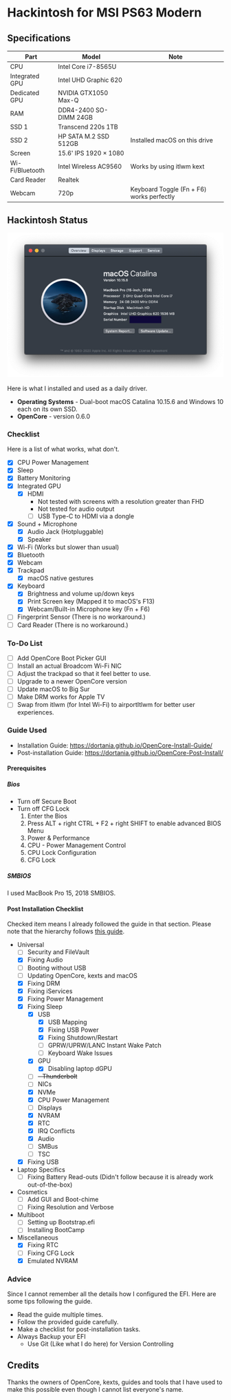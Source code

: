 # Hackintosh for MSI PS63 Modern
## Specifications
| Part        | Model | Note |
| ----------- | ----------- | --- |
| CPU      | Intel Core i7-8565U       | 
| Integrated GPU   | Intel UHD Graphic 620        |
| Dedicated GPU   | NVIDIA GTX1050 Max-Q        |
| RAM   | DDR4-2400 SO-DIMM 24GB        |
| SSD 1  | Transcend 220s 1TB        |
| SSD 2  | HP SATA M.2 SSD 512GB        | Installed macOS on this drive
| Screen   | 15.6' IPS 1920 × 1080         |
| Wi-Fi/Bluetooth   | Intel Wireless AC9560        | Works by using itlwm kext
| Card Reader   | Realtek        |
| Webcam   | 720p        | Keyboard Toggle (Fn + F6) works perfectly

## Hackintosh Status
![System Information of my laptop](./readme-assets/system-info.png)

Here is what I installed and used as a daily driver.
- **Operating Systems** - Dual-boot macOS Catalina 10.15.6 and Windows 10 each on its own SSD.
- **OpenCore** - version 0.6.0

### Checklist
Here is a list of what works, what don't.
- [x] CPU Power Management
- [x] Sleep
- [x] Battery Monitoring
- [x] Integrated GPU
    - [x] HDMI
        - Not tested with screens with a resolution greater than FHD
        - Not tested for audio output
        - [ ] USB Type-C to HDMI via a dongle 
- [x] Sound + Microphone
    - [x] Audio Jack (Hotpluggable)
    - [x] Speaker
- [x] Wi-Fi (Works but slower than usual)
- [x] Bluetooth
- [x] Webcam
- [x] Trackpad
    - [x] macOS native gestures
- [x] Keyboard
    - [x] Brightness and volume up/down keys
    - [x] Print Screen key (Mapped it to macOS's F13)
    - [x] Webcam/Built-in Microphone key (Fn + F6)
- [ ] Fingerprint Sensor (There is no workaround.)
- [ ] Card Reader (There is no workaround.)

### To-Do List
- [ ] Add OpenCore Boot Picker GUI
- [ ] Install an actual Broadcom Wi-Fi NIC
- [ ] Adjust the trackpad so that it feel better to use.
- [ ] Upgrade to a newer OpenCore version
- [ ] Update macOS to Big Sur
- [ ] Make DRM works for Apple TV
- [ ] Swap from itlwm (for Intel Wi-Fi) to airportItlwm for better user experiences.

### Guide Used
- Installation Guide: https://dortania.github.io/OpenCore-Install-Guide/
- Post-installation Guide: https://dortania.github.io/OpenCore-Post-Install/

#### Prerequisites
##### Bios
- Turn off Secure Boot
- Turn off CFG Lock
    1. Enter the Bios
    2. Press ALT + right CTRL + F2 + right SHIFT to enable advanced BIOS Menu
    3. Power & Performance
    4. CPU - Power Management Control
    5. CPU Lock Configuration
    6. CFG Lock

##### SMBIOS
I used MacBook Pro 15, 2018 SMBIOS.

#### Post Installation Checklist
Checked item means I already followed the guide in that section. Please note that the hierarchy follows [this guide](https://dortania.github.io/OpenCore-Post-Install/universal/sleep.html#audio).
- Universal
    - [ ] Security and FileVault
    - [x] Fixing Audio
    - [ ] Booting without USB
    - [ ] Updating OpenCore, kexts and macOS
    - [x] Fixing DRM
    - [x] Fixing iServices
    - [x] Fixing Power Management
    - [x] Fixing Sleep
        - [x] USB   
            - [x] USB Mapping
            - [x] Fixing USB Power
            - [x] Fixing Shutdown/Restart
            - [ ] GPRW/UPRW/LANC Instant Wake Patch
            - [ ] Keyboard Wake Issues
        - [x] GPU 
            - [x] Disabling laptop dGPU
        - [ ] ~~- Thunderbolt~~
        - [ ] NICs
        - [x] NVMe
        - [x] CPU Power Management
        - [ ] Displays
        - [x] NVRAM
        - [x] RTC
        - [x] IRQ Conflicts
        - [x] Audio
        - [ ] SMBus
        - [ ] TSC
    - [x] Fixing USB
- Laptop Specifics
    - [ ] Fixing Battery Read-outs (Didn't follow because it is already work out-of-the-box)
- Cosmetics
    - [ ] Add GUI and Boot-chime
    - [ ] Fixing Resolution and Verbose
- Multiboot
    - [ ] Setting up Bootstrap.efi
    - [ ] Installing BootCamp
- Miscellaneous
    - [x] Fixing RTC
    - [ ] Fixing CFG Lock
    - [x] Emulated NVRAM
### Advice
Since I cannot remember all the details how I configured the EFI. Here are some tips following the guide.
- Read the guide multiple times.
- Follow the provided guide carefully.
- Make a checklist for post-installation tasks.
- Always Backup your EFI
    - Use Git (Like what I do here) for Version Controlling

## Credits
Thanks the owners of OpenCore, kexts, guides and tools that I have used to make this possible even though I cannot list everyone's name.



